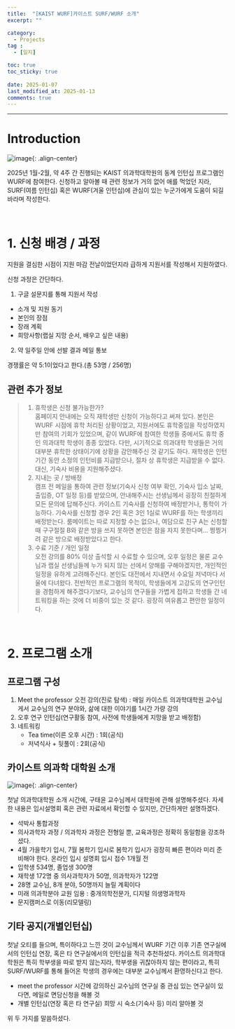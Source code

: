 ```yaml
---
title:  "[KAIST WURF]카이스트 SURF/WURF 소개" 
excerpt: ""

category:
  - Projects
tag :
  - [일지]

toc: true
toc_sticky: true
 
date: 2025-01-07
last_modified_at: 2025-01-13
comments: true
---
```


---


# Introduction

![image](https://github.com/user-attachments/assets/b4948267-81a2-4505-8aee-48dd299f7077){: .align-center}

2025년 1월-2월, 약 4주 간 진행되는 KAIST 의과학대학원의 동계 인턴십 프로그램인 WURF에 참여한다. 신청하고 알아볼 때 관련 정보가 거의 없어 애를 먹었던 지라, SURF(여름 인턴십) 혹은 WURF(겨울 인턴십)에 관심이 있는 누군가에게 도움이 되길 바라며 작성한다. 


<br>

# 1. 신청 배경 / 과정

지원을 결심한 시점이 지원 마감 전날이었던지라 급하게 지원서를 작성해서 지원하였다. 

신청 과정은 간단하다.

1. 구글 설문지를 통해 지원서 작성
  - 소개 및 지원 동기
  - 본인의 장점
  - 장래 계획
  - 희망사항(랩실 지망 순서, 배우고 싶은 내용)
2. 약 일주일 안에 선발 결과 메일 통보

경쟁률은 약 5:1이었다고 한다.(총 53명 / 256명)

## 관련 추가 정보
> 1. 휴학생은 신청 불가능한가?<br>
> 홈페이지 안내에는 오직 재학생만 신청이 가능하다고 써져 있다. 본인은 WURF 시점에 휴학 처리된 상황이었고, 지원서에도 휴학중임을 작성하였지만 참여의 기회가 있었으며, 같이 WURF에 참여한 학생들 중에서도 휴학 중인 의과대학 학생이 종종 있었다. 다만, 시기적으로 의과대학 학생들은 거의 대부분 휴학한 상태이기에 상황을 감안해주신 것 같기도 하다. 재학생은 인턴기간 동안 소정의 인턴비를 지급받으나, 절차 상 휴학생은 지급받을 수 없다. 대신, 기숙사 비용을 지원해주셨다.
> 2. 지내는 곳 / 방배정<br>
> 캠프 전 메일을 통하여 관련 정보(기숙사 신청 여부 확인, 기숙사 입소 날짜, 출입증, OT 일정 등)를 받았으며, 안내해주시는 선생님께서 굉장히 친절하게 모든 문의에 답해주신다. 카이스트 기숙사를 신청하여 배정받거나, 통학이 가능하다. 기숙사를 신청할 경우 2인 혹은 3인 1실로 WURF를 하는 학생끼리 배정받는다. 룸메이트는 따로 지정할 수는 없으나, 여담으로 친구 A는 신청할 때 구구절절 B와 같은 방을 쓰지 못하면 본인은 잠을 자지 못한다며... 찡찡거려 같은 방으로 배정받았다고 한다.
> 3. 수료 기준 / 개인 일정<br>
> 오전 강의를 80% 이상 출석할 시 수료할 수 있으며, 오후 일정은 물론 교수님과 랩실 선생님들께 누가 되지 않는 선에서 양해를 구해야겠지만, 개인적인 일정을 유하게 고려해주신다. 본인도 대전에서 지내면서 수요일 저녁마다 서울에 다녀왔다. 전반적인 프로그램의 목적이, 학생들에게 고강도의 연구인턴을 경험하게 해주겠다기보다, 교수님의 연구들을 가볍게 접하고 학생들 간 네트워킹을 하는 것에 더 비중이 있는 것 같다. 굉장히 여유롭고 편안한 일정이다.

<br>

# 2. 프로그램 소개
## 프로그램 구성
1. Meet the professor 오전 강의(진로 탐색) : 매일 카이스트 의과학대학원 교수님게서 교수님의 연구 분야와, 삶에 대한 이야기를 1시간 가량 강의
2. 오후 연구 인턴십(연구활동 참여, 사전에 학생들에게 지망을 받고 배정함)
3. 네트워킹
    - Tea time(이른 오후 시간) : 1회(공식)
    - 저녁식사 + 뒷풀이 : 2회(공식)

## 카이스트 의과학 대학원 소개
![image](https://github.com/user-attachments/assets/7fb99289-1f70-4dff-aee6-e7bb0956379d){: .align-center}

첫날 의과학대학원 소개 시간에, 구태윤 교수님께서 대학원에 관해 설명해주셨다. 자세한 내용은 입시설명회 혹은 관련 자료에서 확인할 수 있지만, 간단하게만 설명하겠다.
- 석박사 통합과정
- 의사과학자 과정 / 의과학자 과정은 전형일 뿐, 교육과정은 정확히 동일함을 강조하셨다.
- 4월 가을학기 입시, 7월 봄학기 입시로 봄학기 입시가 굉장히 빠른 편이라 미리 준비해야 한다. 온라인 입시 설명회 입시 접수 1개월 전
- 입학생 534명, 졸업생 300명
- 재학생 172명 중 의사과학자가 50명, 의과학자가 122명
- 28명 교수님, 8개 분야, 50명까지 늘릴 계획이다
- 미래 의과학분야 교원 임용 : 중개의학전문가, 디지털 의생명과학자
- 문지캠퍼스로 이동(리모델링)

## 기타 공지(개별인턴십)
첫날 오티를 들으며, 특이하다고 느낀 것이 교수님께서 WURF 기간 이후 기존 연구실에서의 인턴십 연장, 혹은 타 연구실에서의 인턴십을 적극 추천하셨다. 카이스트 의과학대학원은 특히 학부생을 따로 받지 않는지라, 학부생을 귀찮아하지 않는 편이라고, 특히 SURF/WURF를 통해 들어온 학생의 경우에는 대부분 교수님께서 환영하신다고 한다.

- meet the professor 시간에 강의하신 교수님의 연구실 중 관심 있는 연구실이 있다면, 메일로 면담신청을 해볼 것
- 개별 인턴십(연장 혹은 타 연구실) 희망 시 숙소(기숙사 등) 미리 알아볼 것

위 두 가지를 말씀하셨다. 
